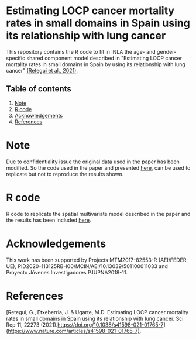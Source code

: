 # Estimating LOCP cancer mortality rates in small domains in Spain using its relationship with lung cancer

This repository contains the R code to fit in INLA the age- and gender-specific shared component model described in "Estimating LOCP cancer mortality rates in small domains in Spain by using its relationship with lung cancer" [(Retegui et al., 2021)](https://www.nature.com/articles/s41598-021-01765-7).

## Table of contents

1.  [Note](#Note)
2.  [R code](#Rcode)
3.  [Acknowledgements](#Acknowledgements)
4.  [References](#Ref)

# Note <a name="Note"/>

Due to confidentiality issue the original data used in the paper has been modified. So the code used in the paper and presented [here](https://github.com/spatialstatisticsupna/Estimating_LOCP_cancer_mortality_rates/tree/main/R), can be used to replicate but not to reproduce the results shown.

# R code <a name="Rcode"/>
R code to replicate the spatial multivariate model described in the paper and the results has been included [here](https://github.com/spatialstatisticsupna/Estimating_LOCP_cancer_mortality_rates/tree/main/R).

# Acknowledgements <a name="Acknowledgements"/>
This work has been supported by Projects MTM2017-82553-R (AEI/FEDER, UE), PID2020-113125RB-I00/MCIN/AEI/10.13039/501100011033 and Proyecto Jóvenes Investigadores PJUPNA2018-11.

# References <a name="Ref"/>
[Retegui, G., Etxeberria, J. & Ugarte, M.D. Estimating LOCP cancer mortality rates in small domains in Spain using its relationship with lung cancer. Sci Rep 11, 22273 (2021).https://doi.org/10.1038/s41598-021-01765-7](https://www.nature.com/articles/s41598-021-01765-7).
